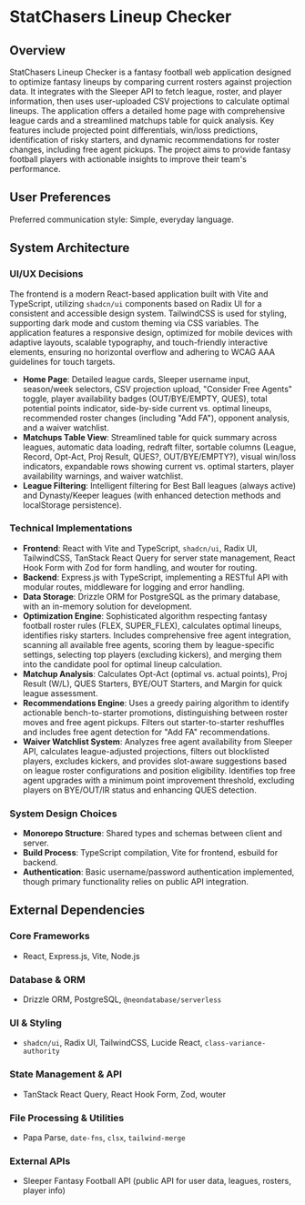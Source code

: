 # StatChasers Lineup Checker

## Overview
StatChasers Lineup Checker is a fantasy football web application designed to optimize fantasy lineups by comparing current rosters against projection data. It integrates with the Sleeper API to fetch league, roster, and player information, then uses user-uploaded CSV projections to calculate optimal lineups. The application offers a detailed home page with comprehensive league cards and a streamlined matchups table for quick analysis. Key features include projected point differentials, win/loss predictions, identification of risky starters, and dynamic recommendations for roster changes, including free agent pickups. The project aims to provide fantasy football players with actionable insights to improve their team's performance.

## User Preferences
Preferred communication style: Simple, everyday language.

## System Architecture

### UI/UX Decisions
The frontend is a modern React-based application built with Vite and TypeScript, utilizing `shadcn/ui` components based on Radix UI for a consistent and accessible design system. TailwindCSS is used for styling, supporting dark mode and custom theming via CSS variables. The application features a responsive design, optimized for mobile devices with adaptive layouts, scalable typography, and touch-friendly interactive elements, ensuring no horizontal overflow and adhering to WCAG AAA guidelines for touch targets.

- **Home Page**: Detailed league cards, Sleeper username input, season/week selectors, CSV projection upload, "Consider Free Agents" toggle, player availability badges (OUT/BYE/EMPTY, QUES), total potential points indicator, side-by-side current vs. optimal lineups, recommended roster changes (including "Add FA"), opponent analysis, and a waiver watchlist.
- **Matchups Table View**: Streamlined table for quick summary across leagues, automatic data loading, redraft filter, sortable columns (League, Record, Opt-Act, Proj Result, QUES?, OUT/BYE/EMPTY?), visual win/loss indicators, expandable rows showing current vs. optimal starters, player availability warnings, and waiver watchlist.
- **League Filtering**: Intelligent filtering for Best Ball leagues (always active) and Dynasty/Keeper leagues (with enhanced detection methods and localStorage persistence).

### Technical Implementations
- **Frontend**: React with Vite and TypeScript, `shadcn/ui`, Radix UI, TailwindCSS, TanStack React Query for server state management, React Hook Form with Zod for form handling, and wouter for routing.
- **Backend**: Express.js with TypeScript, implementing a RESTful API with modular routes, middleware for logging and error handling.
- **Data Storage**: Drizzle ORM for PostgreSQL as the primary database, with an in-memory solution for development.
- **Optimization Engine**: Sophisticated algorithm respecting fantasy football roster rules (FLEX, SUPER_FLEX), calculates optimal lineups, identifies risky starters. Includes comprehensive free agent integration, scanning all available free agents, scoring them by league-specific settings, selecting top players (excluding kickers), and merging them into the candidate pool for optimal lineup calculation.
- **Matchup Analysis**: Calculates Opt-Act (optimal vs. actual points), Proj Result (W/L), QUES Starters, BYE/OUT Starters, and Margin for quick league assessment.
- **Recommendations Engine**: Uses a greedy pairing algorithm to identify actionable bench-to-starter promotions, distinguishing between roster moves and free agent pickups. Filters out starter-to-starter reshuffles and includes free agent detection for "Add FA" recommendations.
- **Waiver Watchlist System**: Analyzes free agent availability from Sleeper API, calculates league-adjusted projections, filters out blocklisted players, excludes kickers, and provides slot-aware suggestions based on league roster configurations and position eligibility. Identifies top free agent upgrades with a minimum point improvement threshold, excluding players on BYE/OUT/IR status and enhancing QUES detection.

### System Design Choices
- **Monorepo Structure**: Shared types and schemas between client and server.
- **Build Process**: TypeScript compilation, Vite for frontend, esbuild for backend.
- **Authentication**: Basic username/password authentication implemented, though primary functionality relies on public API integration.

## External Dependencies

### Core Frameworks
- React, Express.js, Vite, Node.js

### Database & ORM
- Drizzle ORM, PostgreSQL, `@neondatabase/serverless`

### UI & Styling
- `shadcn/ui`, Radix UI, TailwindCSS, Lucide React, `class-variance-authority`

### State Management & API
- TanStack React Query, React Hook Form, Zod, wouter

### File Processing & Utilities
- Papa Parse, `date-fns`, `clsx`, `tailwind-merge`

### External APIs
- Sleeper Fantasy Football API (public API for user data, leagues, rosters, player info)